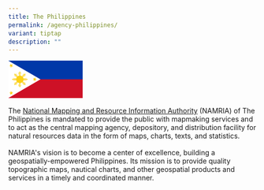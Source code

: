 ```yaml
---
title: The Philippines
permalink: /agency-philippines/
variant: tiptap
description: ""
---
```

<p></p><div class="isomer-image-wrapper"><img style="width: 30%;" height="auto" width="100%" alt="Philippines Flag" src="/images/Philippines_Flag.png"></div><p>The <a href="https://www.namria.gov.ph/" rel="noopener noreferrer nofollow" target="_blank">National Mapping and Resource Information Authority</a> (NAMRIA) of The Philippines is mandated to provide the public with mapmaking services and to act as the central mapping agency, depository, and distribution facility for natural resources data in the form of maps, charts, texts, and statistics.<br><br>NAMRIA's vision is to become a center of excellence, building a geospatially-empowered Philippines. Its mission is to provide quality topographic maps, nautical charts, and other geospatial products and services in a timely and coordinated manner.</p>